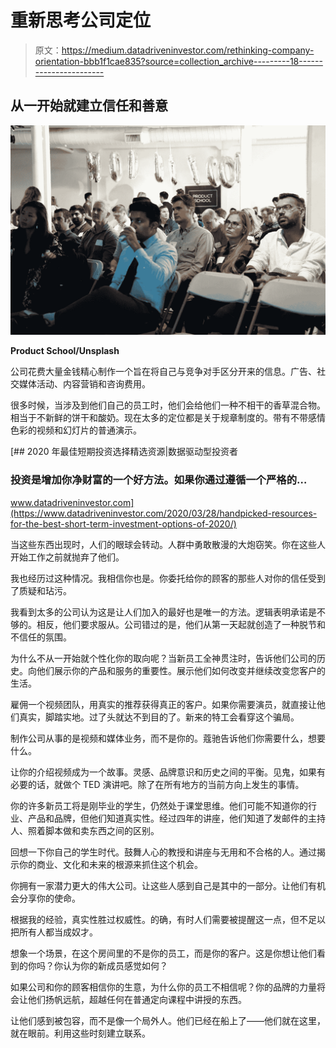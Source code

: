 # 重新思考公司定位

> 原文：<https://medium.datadriveninvestor.com/rethinking-company-orientation-bbb1f1cae835?source=collection_archive---------18----------------------->

## 从一开始就建立信任和善意

![](img/5702f9c3c759b0ab33af0d520dffeb23.png)

**Product School/Unsplash**

公司花费大量金钱精心制作一个旨在将自己与竞争对手区分开来的信息。广告、社交媒体活动、内容营销和咨询费用。

很多时候，当涉及到他们自己的员工时，他们会给他们一种不相干的香草混合物。相当于不新鲜的饼干和酸奶。现在太多的定位都是关于规章制度的。带有不带感情色彩的视频和幻灯片的普通演示。

[](https://www.datadriveninvestor.com/2020/03/28/handpicked-resources-for-the-best-short-term-investment-options-of-2020/) [## 2020 年最佳短期投资选择精选资源|数据驱动型投资者

### 投资是增加你净财富的一个好方法。如果你通过遵循一个严格的…

www.datadriveninvestor.com](https://www.datadriveninvestor.com/2020/03/28/handpicked-resources-for-the-best-short-term-investment-options-of-2020/) 

当这些东西出现时，人们的眼球会转动。人群中勇敢散漫的大炮窃笑。你在这些人开始工作之前就抛弃了他们。

我也经历过这种情况。我相信你也是。你委托给你的顾客的那些人对你的信任受到了质疑和玷污。

我看到太多的公司认为这是让人们加入的最好也是唯一的方法。逻辑表明承诺是不够的。相反，他们要求服从。公司错过的是，他们从第一天起就创造了一种脱节和不信任的氛围。

为什么不从一开始就个性化你的取向呢？当新员工全神贯注时，告诉他们公司的历史。向他们展示你的产品和服务的重要性。展示他们如何改变并继续改变您客户的生活。

雇佣一个视频团队，用真实的推荐获得真正的客户。如果你需要演员，就直接让他们真实，脚踏实地。过了头就达不到目的了。新来的特工会看穿这个骗局。

制作公司从事的是视频和媒体业务，而不是你的。蔻驰告诉他们你需要什么，想要什么。

让你的介绍视频成为一个故事。灵感、品牌意识和历史之间的平衡。见鬼，如果有必要的话，就做个 TED 演讲吧。除了在所有地方的当前方向上发生的事情。

你的许多新员工将是刚毕业的学生，仍然处于课堂思维。他们可能不知道你的行业、产品和品牌，但他们知道真实性。经过四年的讲座，他们知道了发邮件的主持人、照着脚本做和卖东西之间的区别。

回想一下你自己的学生时代。鼓舞人心的教授和讲座与无用和不合格的人。通过揭示你的商业、文化和未来的根源来抓住这个机会。

你拥有一家潜力更大的伟大公司。让这些人感到自己是其中的一部分。让他们有机会分享你的使命。

根据我的经验，真实性胜过权威性。的确，有时人们需要被提醒这一点，但不足以把所有人都当成奴才。

想象一个场景，在这个房间里的不是你的员工，而是你的客户。这是你想让他们看到的你吗？你认为你的新成员感觉如何？

如果公司和你的顾客相信你的生意，为什么你的员工不相信呢？你的品牌的力量将会让他们扬帆远航，超越任何在普通定向课程中讲授的东西。

让他们感到被包容，而不是像一个局外人。他们已经在船上了——他们就在这里，就在眼前。利用这些时刻建立联系。